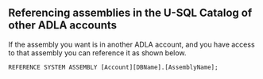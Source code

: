 ## Referencing assemblies in the U-SQL Catalog of other ADLA accounts

If the assembly you want is in another ADLA account, and you have access to that assembly you can reference it as shown below.

```
REFERENCE SYSTEM ASSEMBLY [Account][DBName].[AssemblyName];
```